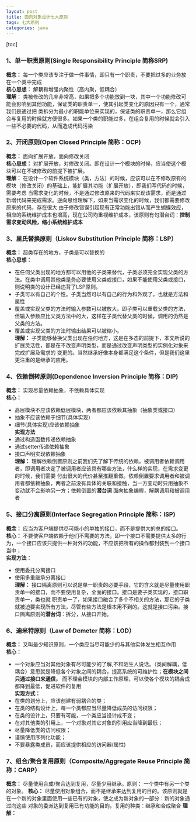 ```yaml
---
layout: post
title: 面向对象设计七大原则
tags: 七大原则
categories: java
---    
```


[toc]  

### 1、单一职责原则(Single Responsibility Principle  简称SRP)     
**概念：** 每一个类应该专注于做一件事情，即只有一个职责，不要把过多的业务放在一个类中完成       
**核心思想：** 解耦和增强内聚性（高内聚，低耦合）   
**理解：** 类被修改的几率非常高，如果把多个功能放到一块，其中一个功能修改可能会影响到其他功能，保证类的职责单一，使其引起类变化的原因只有一个，通常我们是通过把
类拆分为最小的职能单位来实现的，保证类的职责单一，那么它组合与复用的时候就方便很多。如果一个类的职能过多，在组合复用的时候就会引入一些不必要的代码，从而造成代码污染   

### 2、开闭原则(Open Closed Principle 简称：OCP)  
**概念：** 面向扩展开放，面向修改关闭   
**核心思想：** 对扩展开放，对修改关闭。即在设计一个模块的时候，应当使这个模块可以在不被修改的前提下被扩展。   
**理解：** 在设计一个软件系统模块（类，方法）的时候，应该可以在不修改原有的模块（修改关闭）的基础上，能扩展其功能（扩展开放），即我们写代码的时候，需要考虑
当需求变化的时候，不是通过修改原来的代码来实现该需求，而是通过新增代码来完成需求。逆向思维理解下，如果当需求变化的时候，我们都需要修改原来的代码，存在很大
由于修改错误引起现有正常功能出错从而产生蝴蝶效应，相应的系统维护成本也增高，现在公司均重视维护成本，该原则有句潜台词：**控制需求变动风险，缩小系统维护成本**   

### 3、里氏替换原则（Liskov Substitution Principle 简称：LSP）   
**概念：** 超类存在的地方，子类是可以替换的   
**核心思想：**    
* 在任何父类出现的地方都可以用他的子类来替代，子类必须完全实现父类的方法。在类中调用其他类是务必要使用父类或接口，如果不能使用父类或接口，则说明类的设计已经违背了LSP原则。    
* 子类可以有自己的个性。子类当然可以有自己的行为和外观了，也就是方法和属性   
* 覆盖或实现父类的方法时输入参数可以被放大。即子类可以重载父类的方法，但输入参数应比父类方法中的大，这样在子类代替父类的时候，调用的仍然是父类的方法。   
* 覆盖或实现父类的方法时输出结果可以被缩小。    
**理解：** 子类能够替换父类出现在任何地方，这是在多态的前提下，本文所说的扩展灵活性，都是在不改变声明类型，而是通过改变声明类型的实例化对象来完成扩展及需求的
变更的。当然继承好像本身都满足这个条件，但是我们这里更注重的是继承的应用。   

### 4、依赖倒转原则(Dependence Inversion Principle 简称：DIP)   
**概念：** 实现尽量依赖抽象，不依赖具体实现    
**核心：**    
* 高层模块不应该依赖低层模块，两者都应该依赖其抽象（抽象类或接口）   
* 抽象不应该依赖于细节(具体实现）   
* 细节(具体实现)应该依赖抽象    
**实现方法**    
* 通过构造函数传递依赖抽象    
* 通过setter传递依赖抽象   
* 接口声明实现依赖抽象   
**理解：** 理解依赖倒置原则之前我们先了解下传统的依赖，被调用者依赖调用者，即调用者决定了被调用者应该具有哪些方法，什么样的实现，在需求变更的时候，我们需要
付出很大的代价甚至推翻重做。依赖倒置要求调用者和被调用者都依赖抽象，两者之前没有具体的关联和接触，当一方变动时只用抽象不变动就不会影响另一方；依赖倒置的**潜台词**
面向抽象编程，解耦调用和被调用者   

### 5、接口分离原则(Interface Segregation Principle 简称：ISP)   
**概念：** 应当为客户端提供尽可能小的单独的接口，而不是提供大的总的接口。   
**核心：** 不要使客户端依赖于他们不需要的方法，即一个接口不需要提供太多的行为，一个接口应该只提供一种对外的功能，不应该把所有的操作都封装到一个接口当中；   
**实现方法：**    
* 使用委托分离接口    
* 使用多重继承分离接口    
**理解：** 接口隔离原则可以说是单一职责的必要手段，它的含义就是尽量使用职责单一的接口，而不要使用复杂，全面的接口。接口是要子类实现的，接口职责单一，类也就
职责单一了，如果接口融合了多个不相关的方法，那它的子类就被迫要实现所有方法，尽管有些方法是根本用不到的。这就是接口污染。接口隔离原则的**潜台词**：拆分，从接口开始。    

### 6、迪米特原则（Law of Demeter  简称：LOD）   
**概念：** 又叫最少知识原则，一个类应当尽可能少的与其他实体发生相互作用    
**核心：**    
* 一个对象应当对其他对象有尽可能少的了解,不和陌生人说话。（类间解耦，低耦合）意思就是降低各个对象之间的耦合，提高系统的可维护性；**在模块之间只通过接口来通信，**
而不理会模块的内部工作原理，可以使各个模块的耦合成都降到最低，促进软件的复用   
**实现方式：**    
* 在类的划分上，应该创建有弱耦合的类；  
* 在类的结构设计上，每一个类都应当尽量降低成员的访问权限；   
* 在类的设计上，只要有可能，一个类应当设计成不变；    
* 在对其他类的引用上，一个对象对其它对象的引用应当降到最低；   
* 尽量降低类的访问权限；  
* 谨慎使用序列化功能；   
* 不要暴露类成员，而应该提供相应的访问器(属性)     

### 7、组合/聚合复用原则（Composite/Aggregate Reuse Principle  简称：CARP）   
**概念：** 尽量使用合成/聚合达到复用，尽量少用继承。原则： 一个类中有另一个类的对象。
**核心：** 尽量使用对象组合，而不是继承来达到复用的目的。该原则就是在一个新的对象里面使用一些已有的对象，使之成为新对象的一部分：新的对象通过向这些
对象的委派达到复用已有功能的目的。复用的种类：继承和合成聚合
**理解：** 
 

                           
                            
        
         
        
     
